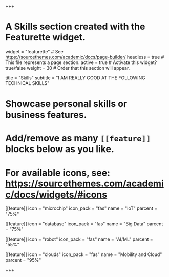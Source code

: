 +++
# A Skills section created with the Featurette widget.
widget = "featurette"  # See https://sourcethemes.com/academic/docs/page-builder/
headless = true  # This file represents a page section.
active = true  # Activate this widget? true/false
weight = 30  # Order that this section will appear.

title = "Skills"
subtitle = "I AM REALLY GOOD AT THE FOLLOWING TECHNICAL SKILLS"

# Showcase personal skills or business features.
# 
# Add/remove as many `[[feature]]` blocks below as you like.
# 
# For available icons, see: https://sourcethemes.com/academic/docs/widgets/#icons

[[feature]]
  icon = "microchip"
  icon_pack = "fas"
  name = "IoT"
  parcent = "75%"
  
[[feature]]
  icon = "database"
  icon_pack = "fas"
  name = "Big Data"
  parcent = "75%"  
  
[[feature]]
  icon = "robot"
  icon_pack = "fas"
  name = "AI/ML"
  parcent = "55%"
  
[[feature]]
  icon = "clouds"
  icon_pack = "fas"
  name = "Mobility and Cloud"
  parcent = "95%"

+++
